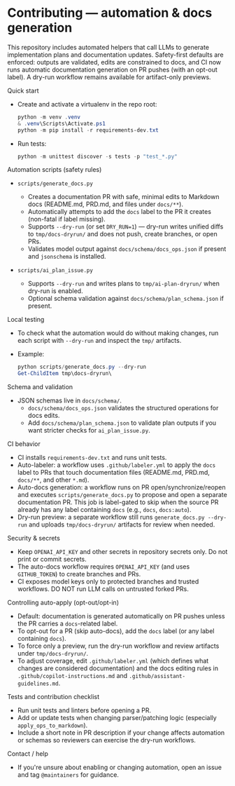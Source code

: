 # Contributing — automation & docs generation

This repository includes automated helpers that call LLMs to generate implementation plans and documentation updates. Safety-first defaults are enforced: outputs are validated, edits are constrained to docs, and CI now runs automatic documentation generation on PR pushes (with an opt-out label). A dry-run workflow remains available for artifact-only previews.

Quick start
- Create and activate a virtualenv in the repo root:

  ```powershell
  python -m venv .venv
  & .venv\Scripts\Activate.ps1
  python -m pip install -r requirements-dev.txt
  ```

- Run tests:

  ```powershell
  python -m unittest discover -s tests -p "test_*.py"
  ```

Automation scripts (safety rules)
- `scripts/generate_docs.py`
  - Creates a documentation PR with safe, minimal edits to Markdown docs (README.md, PRD.md, and files under `docs/**`).
  - Automatically attempts to add the `docs` label to the PR it creates (non-fatal if label missing).
  - Supports `--dry-run` (or set `DRY_RUN=1`) — dry-run writes unified diffs to `tmp/docs-dryrun/` and does not push, create branches, or open PRs.
  - Validates model output against `docs/schema/docs_ops.json` if present and `jsonschema` is installed.

- `scripts/ai_plan_issue.py`
  - Supports `--dry-run` and writes plans to `tmp/ai-plan-dryrun/` when dry-run is enabled.
  - Optional schema validation against `docs/schema/plan_schema.json` if present.

Local testing
- To check what the automation would do without making changes, run each script with `--dry-run` and inspect the `tmp/` artifacts.
- Example:

  ```powershell
  python scripts/generate_docs.py --dry-run
  Get-ChildItem tmp\docs-dryrun\
  ```

Schema and validation
- JSON schemas live in `docs/schema/`.
  - `docs/schema/docs_ops.json` validates the structured operations for docs edits.
  - Add `docs/schema/plan_schema.json` to validate plan outputs if you want stricter checks for `ai_plan_issue.py`.

CI behavior
- CI installs `requirements-dev.txt` and runs unit tests.
- Auto-labeler: a workflow uses `.github/labeler.yml` to apply the `docs` label to PRs that touch documentation files (README.md, PRD.md, `docs/**`, and other `*.md`).
- Auto-docs generation: a workflow runs on PR open/synchronize/reopen and executes `scripts/generate_docs.py` to propose and open a separate documentation PR. This job is label-gated to skip when the source PR already has any label containing `docs` (e.g., `docs`, `docs:auto`).
- Dry-run preview: a separate workflow still runs `generate_docs.py --dry-run` and uploads `tmp/docs-dryrun/` artifacts for review when needed.

Security & secrets
- Keep `OPENAI_API_KEY` and other secrets in repository secrets only. Do not print or commit secrets.
- The auto-docs workflow requires `OPENAI_API_KEY` (and uses `GITHUB_TOKEN`) to create branches and PRs.
- CI exposes model keys only to protected branches and trusted workflows. DO NOT run LLM calls on untrusted forked PRs.

Controlling auto-apply (opt-out/opt-in)
- Default: documentation is generated automatically on PR pushes unless the PR carries a `docs`-related label.
- To opt-out for a PR (skip auto-docs), add the `docs` label (or any label containing `docs`).
- To force only a preview, run the dry-run workflow and review artifacts under `tmp/docs-dryrun/`.
- To adjust coverage, edit `.github/labeler.yml` (which defines what changes are considered documentation) and the docs editing rules in `.github/copilot-instructions.md` and `.github/assistant-guidelines.md`.

Tests and contribution checklist
- Run unit tests and linters before opening a PR.
- Add or update tests when changing parser/patching logic (especially `apply_ops_to_markdown`).
- Include a short note in PR description if your change affects automation or schemas so reviewers can exercise the dry-run workflows.

Contact / help
- If you're unsure about enabling or changing automation, open an issue and tag `@maintainers` for guidance.
